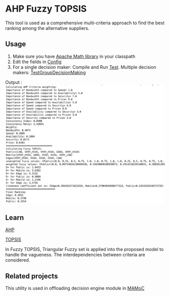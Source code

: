 # AHP Fuzzy TOPSIS

This tool is used as a comprehensive multi-criteria approach to find the best ranking among the alternative suppliers.

## Usage
1. Make sure you have [Apache Math library](http://commons.apache.org/proper/commons-math/download_math.cgi) in your classpath
2. Edit the fields in [Config](./src/main/java/Config.java)
3. For a single decision maker: Compile and Run [Test](./src/main/java/Test.java). Multiple decision makers: [TestGroupDecisionMaking](./src/main/java/TestGroupDecisionMaking.java)

Output : ![picture alt](./screenshots/ahp_topsis.png "AHP Fuzzy TOPSIS output")

## Learn
[AHP](https://en.wikipedia.org/wiki/Analytic_hierarchy_process)

[TOPSIS](https://en.wikipedia.org/wiki/TOPSIS)

In Fuzzy TOPSIS, Triangular Fuzzy set is applied into the proposed model to handle the vagueness. The interdependencies between criteria are considered.

## Related projects
This utility is used in offloading decision engine module in [MAMoC](https://github.com/dawand/MAMoC-Android)
